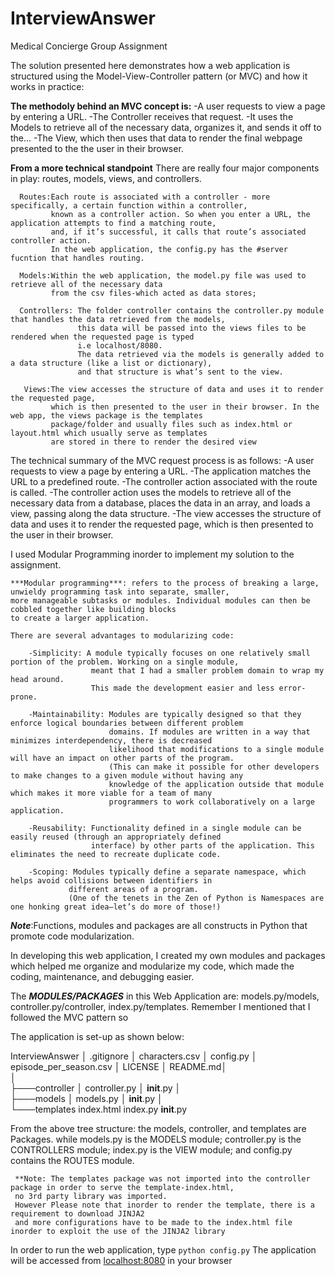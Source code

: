 # InterviewAnswer
Medical Concierge Group Assignment

The solution presented here demonstrates how a web application is structured using the Model-View-Controller pattern (or MVC) 
and how it works in practice:

__The methodoly behind an MVC concept is:__
    -A user requests to view a page by entering a URL.
    -The Controller receives that request.
    -It uses the Models to retrieve all of the necessary data, organizes it, and sends it off to the...
    -The View, which then uses that data to render the final webpage presented to the the user in their browser.
    
__From a more technical standpoint__
  There are really four major components in play: routes, models, views, and controllers.
      
      Routes:Each route is associated with a controller - more specifically, a certain function within a controller, 
             known as a controller action. So when you enter a URL, the application attempts to find a matching route, 
             and, if it’s successful, it calls that route’s associated controller action.
             In the web application, the config.py has the #server fucntion that handles routing.
             
      Models:Within the web application, the model.py file was used to retrieve all of the necessary data 
             from the csv files-which acted as data stores; 
             
      Controllers: The folder controller contains the controller.py module that handles the data retrieved from the models,
                   this data will be passed into the views files to be rendered when the requested page is typed 
                   i.e localhost/8080.
                   The data retrieved via the models is generally added to a data structure (like a list or dictionary), 
                   and that structure is what’s sent to the view.
              
       Views:The view accesses the structure of data and uses it to render the requested page, 
             which is then presented to the user in their browser. In the web app, the views package is the templates
             package/folder and usually files such as index.html or layout.html which usually serve as templates 
             are stored in there to render the desired view
             
The technical summary of the MVC request process is as follows:
            -A user requests to view a page by entering a URL.
            -The application matches the URL to a predefined route.
            -The controller action associated with the route is called.
            -The controller action uses the models to retrieve all of the necessary data from a database,
                places the data in an array, and loads a view, passing along the data structure.
            -The view accesses the structure of data and uses it to render the requested page,
                which is then presented to the user in their browser.

  
I used Modular Programming inorder to implement my solution to the assignment.
  
    ***Modular programming***: refers to the process of breaking a large, unwieldy programming task into separate, smaller, 
    more manageable subtasks or modules. Individual modules can then be cobbled together like building blocks 
    to create a larger application.
    
    There are several advantages to modularizing code:
    
        -Simplicity: A module typically focuses on one relatively small portion of the problem. Working on a single module,
                      meant that I had a smaller problem domain to wrap my head around. 
                      This made the development easier and less error-prone.
                      
        -Maintainability: Modules are typically designed so that they enforce logical boundaries between different problem
                          domains. If modules are written in a way that minimizes interdependency, there is decreased 
                          likelihood that modifications to a single module will have an impact on other parts of the program.
                          (This can make it possible for other developers to make changes to a given module without having any
                          knowledge of the application outside that module which makes it more viable for a team of many
                          programmers to work collaboratively on a large application.

        -Reusability: Functionality defined in a single module can be easily reused (through an appropriately defined
                      interface) by other parts of the application. This eliminates the need to recreate duplicate code.

        -Scoping: Modules typically define a separate namespace, which helps avoid collisions between identifiers in 
                 different areas of a program. 
                 (One of the tenets in the Zen of Python is Namespaces are one honking great idea—let’s do more of those!)
                 
***Note***:Functions, modules and packages are all constructs in Python that promote code modularization.

In developing this web application, 
  I created my own modules and packages which helped me organize and modularize my code, which made the coding, maintenance, 
  and debugging easier.
  
  The ***MODULES/PACKAGES*** in this Web Application are: models.py/models, controller.py/controller, index.py/templates.
  Remember I mentioned that I followed the MVC pattern so
  
The application is set-up as shown below:

  InterviewAnswer
    │   .gitignore
    │   characters.csv
    │   config.py
    │   episode_per_season.csv
    │   LICENSE
    │   README.md│   
    │   
    ├───controller
    │       controller.py
    │       __init__.py
    │       
    ├───models
    │       models.py
    │       __init__.py
    │       
    └───templates
            index.html
            index.py
            __init__.py
            

   From the above tree structure: the models, controller, and templates are Packages.
   while models.py is the MODELS module; controller.py is the CONTROLLERS module; index.py is the VIEW module; 
   and config.py contains the ROUTES module.
   
     **Note: The templates package was not imported into the controller package in order to serve the template-index.html,
     no 3rd party library was imported.
     However Please note that inorder to render the template, there is a requirement to download JINJA2 
     and more configurations have to be made to the index.html file inorder to exploit the use of the JINJA2 library
   
   In order to run the web application, type `python config.py`
   The application will be accessed from [localhost:8080](http://localhost:8080) in your browser

